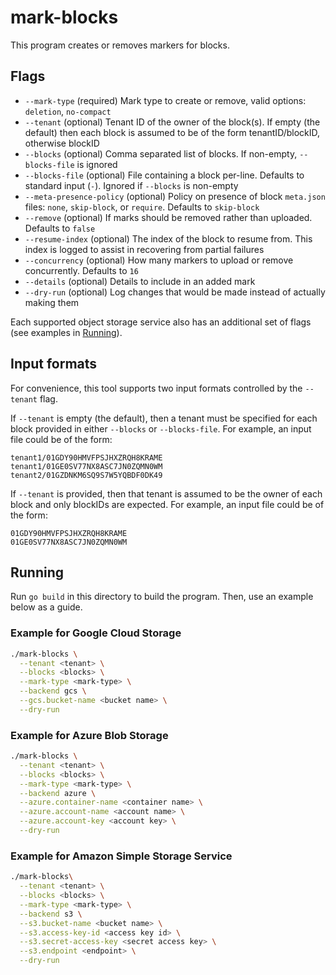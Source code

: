 # mark-blocks

This program creates or removes markers for blocks.

## Flags

- `--mark-type` (required) Mark type to create or remove, valid options: `deletion`, `no-compact`
- `--tenant` (optional) Tenant ID of the owner of the block(s). If empty (the default) then each block is assumed to be of the form tenantID/blockID, otherwise blockID
- `--blocks` (optional) Comma separated list of blocks. If non-empty, `--blocks-file` is ignored
- `--blocks-file` (optional) File containing a block per-line. Defaults to standard input (`-`). Ignored if `--blocks` is non-empty
- `--meta-presence-policy` (optional) Policy on presence of block `meta.json` files: `none`, `skip-block`, or `require`. Defaults to `skip-block`
- `--remove` (optional) If marks should be removed rather than uploaded. Defaults to `false`
- `--resume-index` (optional) The index of the block to resume from. This index is logged to assist in recovering from partial failures
- `--concurrency` (optional) How many markers to upload or remove concurrently. Defaults to `16`
- `--details` (optional) Details to include in an added mark
- `--dry-run` (optional) Log changes that would be made instead of actually making them

Each supported object storage service also has an additional set of flags (see examples in [Running](##Running)).

## Input formats

For convenience, this tool supports two input formats controlled by the `--tenant` flag.

If `--tenant` is empty (the default), then a tenant must be specified for each block provided in either `--blocks` or `--blocks-file`. For example, an input file could be of the form:

```
tenant1/01GDY90HMVFPSJHXZRQH8KRAME
tenant1/01GE0SV77NX8ASC7JN0ZQMN0WM
tenant2/01GZDNKM6SQ9S7W5YQBDF0DK49
```

If `--tenant` is provided, then that tenant is assumed to be the owner of each block and only blockIDs are expected. For example, an input file could be of the form:

```
01GDY90HMVFPSJHXZRQH8KRAME
01GE0SV77NX8ASC7JN0ZQMN0WM
```

## Running

Run `go build` in this directory to build the program. Then, use an example below as a guide.

### Example for Google Cloud Storage

```bash
./mark-blocks \
  --tenant <tenant> \
  --blocks <blocks> \
  --mark-type <mark-type> \
  --backend gcs \
  --gcs.bucket-name <bucket name> \
  --dry-run
```

### Example for Azure Blob Storage

```bash
./mark-blocks \
  --tenant <tenant> \
  --blocks <blocks> \
  --mark-type <mark-type> \
  --backend azure \
  --azure.container-name <container name> \
  --azure.account-name <account name> \
  --azure.account-key <account key> \
  --dry-run
```

### Example for Amazon Simple Storage Service

```bash
./mark-blocks\
  --tenant <tenant> \
  --blocks <blocks> \
  --mark-type <mark-type> \
  --backend s3 \
  --s3.bucket-name <bucket name> \
  --s3.access-key-id <access key id> \
  --s3.secret-access-key <secret access key> \
  --s3.endpoint <endpoint> \
  --dry-run
```
